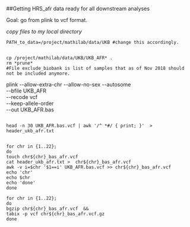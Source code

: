 ##Getting HRS_afr data ready for all downstream analyses

Goal: go from plink to vcf format.

*copy files to my local directory*
```
PATH_to_data=/project/mathilab/data/UKB #change this accordingly.


cp /project/mathilab/data/UKB/UKB_AFR* .
rm *prune*
#File exclude_biobank is list of samples that as of Nov 2018 should not be included anymore.

```
plink --allow-extra-chr --allow-no-sex --autosome \
--bfile UKB_AFR \
--recode vcf \
--keep-allele-order \
--out UKB_AFR.bas
```

head -n 30 UKB_AFR.bas.vcf | awk '/^ *#/ { print; }'  > header_ukb_afr.txt


for chr in {1..22};
do
touch chr${chr}_bas_afr.vcf
cat header_ukb_afr.txt >  chr${chr}_bas_afr.vcf
awk -v i=$chr '$1==i' UKB_AFR.bas.vcf >> chr${chr}_bas_afr.vcf
echo 'chr'
echo $chr
echo 'done'
done
```

```
for chr in {1..22};
do
bgzip chr${chr}_bas_afr.vcf  &&
tabix -p vcf chr${chr}_bas_afr.vcf.gz
done
```




